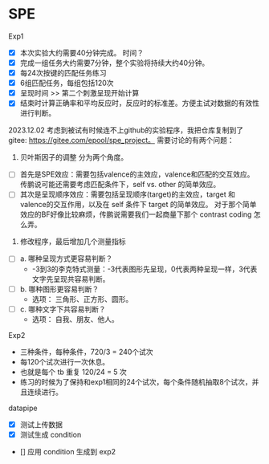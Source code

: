 # SPE

Exp1 

- [x] 本次实验大约需要40分钟完成。 时间？
- [x] 完成一组任务大约需要7分钟，整个实验将持续大约40分钟。
- [x] 每24次按键的匹配任务练习
- [x] 6组匹配任务，每组包括120次
- [x] 呈现时间 >>  第二个刺激呈现开始计算
- [x] 结束时计算正确率和平均反应时，反应时的标准差。方便主试对数据的有效性进行判断。

2023.12.02
考虑到被试有时候连不上github的实验程序，我把仓库复制到了 gitee: https://gitee.com/epool/spe_project。 
需要讨论的有两个问题：
1. 贝叶斯因子的调整
分为两个角度。 
- [ ] 首先是SPE效应：需要包括valence的主效应，valence和匹配的交互效应。 传鹏说可能还需要考虑匹配条件下，self vs. other 的简单效应。
- [ ] 其次是呈现顺序效应：需要包括呈现顺序(target)的主效应，target 和 valence的交互作用，以及在 self 条件下 target 的简单效应。
对于那个简单效应的BF好像比较麻烦，传鹏说需要我们一起商量下那个 contrast coding 怎么弄。

1. 修改程序，最后增加几个测量指标
- [ ] a. 哪种呈现方式更容易判断？
  - -3到3的李克特式测量：-3代表图形先呈现，0代表两种呈现一样，3代表文字先呈现共容易判断。
- [ ] b. 哪种图形更容易判断？
  - 选项： 三角形、正方形、圆形。
- [ ] c. 哪种文字下共容易判断？
  - 选项： 自我、朋友、他人。

Exp2

- 三种条件，每种条件，720/3 = 240个试次
- 每120个试次进行一次休息。
- 也就是每个 tb 重复 120/24 = 5 次
- 练习的时候为了保持和exp1相同的24个试次，每个条件随机抽取8个试次，并且连续进行。

datapipe
- [x] 测试上传数据
- [x] 测试生成 condition
- [] 应用 condition 生成到 exp2

